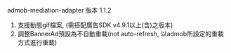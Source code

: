 admob-mediation-adapter 版本 1.1.2
1. 支援動態gif檔案, (需搭配廣告SDK v4.9.1以上(含)之版本)
2. 調整BannerAd預設為不自動重載(not auto-refresh, 以admob所設定的重載方式進行重載)

